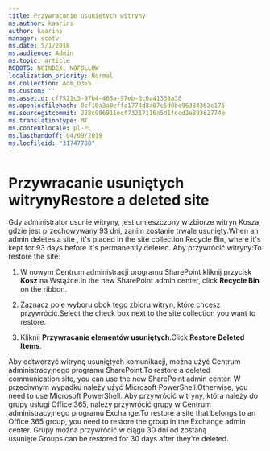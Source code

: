 ```yaml
---
title: Przywracanie usuniętych witryny
ms.author: kaarins
author: kaarins
manager: scotv
ms.date: 5/1/2018
ms.audience: Admin
ms.topic: article
ROBOTS: NOINDEX, NOFOLLOW
localization_priority: Normal
ms.collection: Adm_O365
ms.custom: ''
ms.assetid: cf7521c3-97b4-465a-97eb-6c0a41338a30
ms.openlocfilehash: 0cf10a3a0effc1774d8a07c5d0be96384362c175
ms.sourcegitcommit: 228c986911ecf73217116a5d1fdcd2e89362774e
ms.translationtype: MT
ms.contentlocale: pl-PL
ms.lasthandoff: 04/09/2019
ms.locfileid: "31747788"
---
```

# <a name="restore-a-deleted-site"></a><span data-ttu-id="d8761-102">Przywracanie usuniętych witryny</span><span class="sxs-lookup"><span data-stu-id="d8761-102">Restore a deleted site</span></span>

<span data-ttu-id="d8761-103">Gdy administrator usunie witryny, jest umieszczony w zbiorze witryn Kosza, gdzie jest przechowywany 93 dni, zanim zostanie trwale usunięty.</span><span class="sxs-lookup"><span data-stu-id="d8761-103">When an admin deletes a site , it's placed in the site collection Recycle Bin, where it's kept for 93 days before it's permanently deleted.</span></span> <span data-ttu-id="d8761-104">Aby przywrócić witryny:</span><span class="sxs-lookup"><span data-stu-id="d8761-104">To restore the site:</span></span>
  
1. <span data-ttu-id="d8761-105">W nowym Centrum administracji programu SharePoint kliknij przycisk **Kosz** na Wstążce.</span><span class="sxs-lookup"><span data-stu-id="d8761-105">In the new SharePoint admin center, click **Recycle Bin** on the ribbon.</span></span> 
    
2. <span data-ttu-id="d8761-106">Zaznacz pole wyboru obok tego zbioru witryn, które chcesz przywrócić.</span><span class="sxs-lookup"><span data-stu-id="d8761-106">Select the check box next to the site collection you want to restore.</span></span>
    
3. <span data-ttu-id="d8761-107">Kliknij **Przywracanie elementów usuniętych**.</span><span class="sxs-lookup"><span data-stu-id="d8761-107">Click **Restore Deleted Items**.</span></span>
    
<span data-ttu-id="d8761-108">Aby odtworzyć witrynę usuniętych komunikacji, można użyć Centrum administracyjnego programu SharePoint.</span><span class="sxs-lookup"><span data-stu-id="d8761-108">To restore a deleted communication site, you can use the new SharePoint admin center.</span></span> <span data-ttu-id="d8761-109">W przeciwnym wypadku należy użyć Microsoft PowerShell.</span><span class="sxs-lookup"><span data-stu-id="d8761-109">Otherwise, you need to use Microsoft PowerShell.</span></span> <span data-ttu-id="d8761-110">Aby przywrócić witryny, która należy do grupy usługi Office 365, należy przywrócić grupy w Centrum administracyjnego programu Exchange.</span><span class="sxs-lookup"><span data-stu-id="d8761-110">To restore a site that belongs to an Office 365 group, you need to restore the group in the Exchange admin center.</span></span> <span data-ttu-id="d8761-111">Grupy można przywrócić w ciągu 30 dni od zostaną usunięte.</span><span class="sxs-lookup"><span data-stu-id="d8761-111">Groups can be restored for 30 days after they're deleted.</span></span>
  

